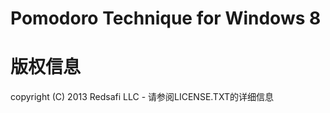 Pomodoro Technique for Windows 8 
=====

版权信息
=====

copyright (C) 2013 Redsafi LLC - 请参阅LICENSE.TXT的详细信息





